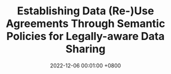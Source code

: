 ---
title: "Establishing Data (Re-)Use Agreements Through Semantic Policies for Legally-aware Data Sharing"
slides: ""
date: 2022-12-06 00:01:00 +0800
event: "SEMIC Conference 2022"
event_url: "https://data.europa.eu/en/news-events/news/semic-conference-2022"
location: 'Online'

keywords: Data sharing agreements, Semantics, Legal compliance

cover: 
authors: # * for equal contribution # for corresponding author
  - Beatriz Esteves
# links:
  #Slides: https://docs.google.com/presentation/d/1_bGV6QkydgzWYaKnBtLtgS-d0Xe_k5ItwnarVCvjXi4/edit?usp=sharing
---